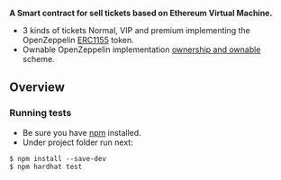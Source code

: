
**A Smart contract for sell tickets based on Ethereum Virtual Machine.**

 * 3 kinds of tickets Normal, VIP and premium implementing the OpenZeppelin [ERC1155](https://docs.openzeppelin.com/contracts/3.x/erc1155) token.
 * Ownable OpenZeppelin implementation [ownership and ownable](https://docs.openzeppelin.com/contracts/4.x/access-control#ownership-and-ownable) scheme.

 ## Overview

### Running tests
 * Be sure you have [npm](https://www.npmjs.com/package/npm) installed.
 * Under project folder run next:

```console
$ npm install --save-dev
$ npm hardhat test
```
